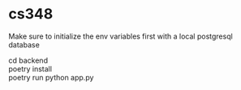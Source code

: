 # cs348
Make sure to initialize the env variables first with a local postgresql database

cd backend
<br>
poetry install
<br>
poetry run python app.py
